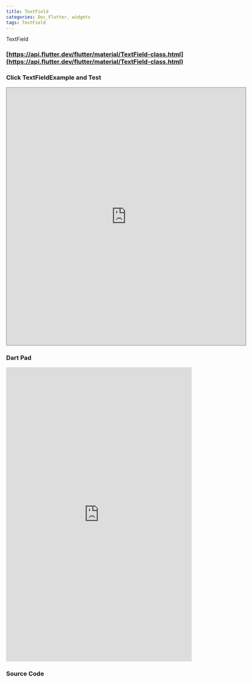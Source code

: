```yaml
---
title: TextField
categories: Doc_Flutter, widgets
tags: TextField
---
```

TextField

### [https://api.flutter.dev/flutter/material/TextField-class.html](https://api.flutter.dev/flutter/material/TextField-class.html)

### Click TextFieldExample and Test

<iframe src="https://kissthecoke.github.io/doc_flutter_samples//" style="width:650px;height:700px;border:1px solid gray"></iframe>

### Dart Pad

<iframe src="https://dartpad.dev/?id=2445422a5bec54b090afb2fe44ef4b32" style="width:100%;height:800px;border:none"></iframe>

### Source Code

<script src="https://gist.github.com/kissthecoke/2445422a5bec54b090afb2fe44ef4b32.js"></script>
